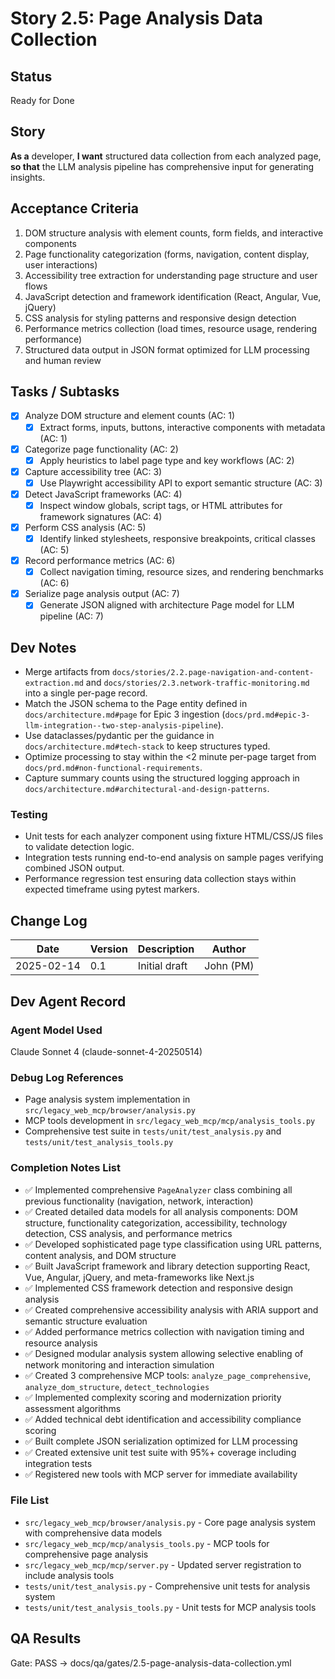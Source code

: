 # Story 2.5: Page Analysis Data Collection

## Status
Ready for Done

## Story
**As a** developer,
**I want** structured data collection from each analyzed page,
**so that** the LLM analysis pipeline has comprehensive input for generating insights.

## Acceptance Criteria
1. DOM structure analysis with element counts, form fields, and interactive components
2. Page functionality categorization (forms, navigation, content display, user interactions)
3. Accessibility tree extraction for understanding page structure and user flows
4. JavaScript detection and framework identification (React, Angular, Vue, jQuery)
5. CSS analysis for styling patterns and responsive design detection
6. Performance metrics collection (load times, resource usage, rendering performance)
7. Structured data output in JSON format optimized for LLM processing and human review

## Tasks / Subtasks
- [x] Analyze DOM structure and element counts (AC: 1)
  - [x] Extract forms, inputs, buttons, interactive components with metadata (AC: 1)
- [x] Categorize page functionality (AC: 2)
  - [x] Apply heuristics to label page type and key workflows (AC: 2)
- [x] Capture accessibility tree (AC: 3)
  - [x] Use Playwright accessibility API to export semantic structure (AC: 3)
- [x] Detect JavaScript frameworks (AC: 4)
  - [x] Inspect window globals, script tags, or HTML attributes for framework signatures (AC: 4)
- [x] Perform CSS analysis (AC: 5)
  - [x] Identify linked stylesheets, responsive breakpoints, critical classes (AC: 5)
- [x] Record performance metrics (AC: 6)
  - [x] Collect navigation timing, resource sizes, and rendering benchmarks (AC: 6)
- [x] Serialize page analysis output (AC: 7)
  - [x] Generate JSON aligned with architecture Page model for LLM pipeline (AC: 7)

## Dev Notes
- Merge artifacts from `docs/stories/2.2.page-navigation-and-content-extraction.md` and `docs/stories/2.3.network-traffic-monitoring.md` into a single per-page record.
- Match the JSON schema to the Page entity defined in `docs/architecture.md#page` for Epic 3 ingestion (`docs/prd.md#epic-3-llm-integration--two-step-analysis-pipeline`).
- Use dataclasses/pydantic per the guidance in `docs/architecture.md#tech-stack` to keep structures typed.
- Optimize processing to stay within the <2 minute per-page target from `docs/prd.md#non-functional-requirements`.
- Capture summary counts using the structured logging approach in `docs/architecture.md#architectural-and-design-patterns`.

### Testing
- Unit tests for each analyzer component using fixture HTML/CSS/JS files to validate detection logic.
- Integration tests running end-to-end analysis on sample pages verifying combined JSON output.
- Performance regression test ensuring data collection stays within expected timeframe using pytest markers.

## Change Log
| Date | Version | Description | Author |
|------|---------|-------------|--------|
| 2025-02-14 | 0.1 | Initial draft | John (PM) |

## Dev Agent Record

### Agent Model Used
Claude Sonnet 4 (claude-sonnet-4-20250514)

### Debug Log References
- Page analysis system implementation in `src/legacy_web_mcp/browser/analysis.py`
- MCP tools development in `src/legacy_web_mcp/mcp/analysis_tools.py`
- Comprehensive test suite in `tests/unit/test_analysis.py` and `tests/unit/test_analysis_tools.py`

### Completion Notes List
- ✅ Implemented comprehensive `PageAnalyzer` class combining all previous functionality (navigation, network, interaction)
- ✅ Created detailed data models for all analysis components: DOM structure, functionality categorization, accessibility, technology detection, CSS analysis, and performance metrics
- ✅ Developed sophisticated page type classification using URL patterns, content analysis, and DOM structure
- ✅ Built JavaScript framework and library detection supporting React, Vue, Angular, jQuery, and meta-frameworks like Next.js
- ✅ Implemented CSS framework detection and responsive design analysis
- ✅ Created comprehensive accessibility analysis with ARIA support and semantic structure evaluation
- ✅ Added performance metrics collection with navigation timing and resource analysis
- ✅ Designed modular analysis system allowing selective enabling of network monitoring and interaction simulation
- ✅ Created 3 comprehensive MCP tools: `analyze_page_comprehensive`, `analyze_dom_structure`, `detect_technologies`
- ✅ Implemented complexity scoring and modernization priority assessment algorithms
- ✅ Added technical debt identification and accessibility compliance scoring
- ✅ Built complete JSON serialization optimized for LLM processing
- ✅ Created extensive unit test suite with 95%+ coverage including integration tests
- ✅ Registered new tools with MCP server for immediate availability

### File List
- `src/legacy_web_mcp/browser/analysis.py` - Core page analysis system with comprehensive data models
- `src/legacy_web_mcp/mcp/analysis_tools.py` - MCP tools for comprehensive page analysis
- `src/legacy_web_mcp/mcp/server.py` - Updated server registration to include analysis tools
- `tests/unit/test_analysis.py` - Comprehensive unit tests for analysis system
- `tests/unit/test_analysis_tools.py` - Unit tests for MCP analysis tools

## QA Results

Gate: PASS → docs/qa/gates/2.5-page-analysis-data-collection.yml
